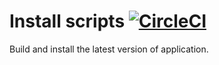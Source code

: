 Install scripts [![CircleCI](https://circleci.com/gh/curipha/install.svg?style=svg)](https://circleci.com/gh/curipha/install)
===============
Build and install the latest version of application.

